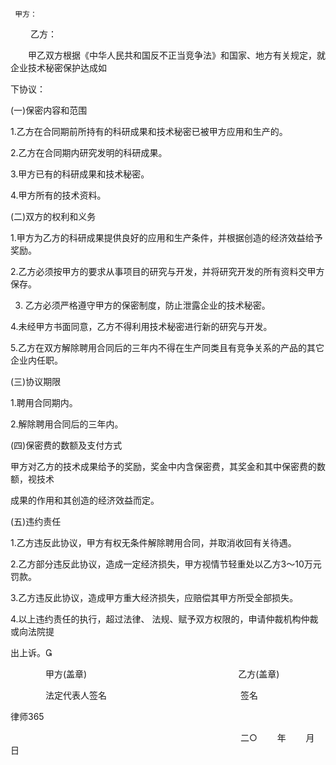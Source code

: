 
     甲方：
　　
    乙方：



　　甲乙双方根据《中华人民共和国反不正当竞争法》和国家、地方有关规定，就企业技术秘密保护达成如

下协议：


(一)保密内容和范围



 
1.乙方在合同期前所持有的科研成果和技术秘密已被甲方应用和生产的。

2.乙方在合同期内研究发明的科研成果。

3.甲方已有的科研成果和技术秘密。

4.甲方所有的技术资料。





(二)双方的权利和义务




 
1.甲方为乙方的科研成果提供良好的应用和生产条件，并根据创造的经济效益给予奖励。

2.乙方必须按甲方的要求从事项目的研究与开发，并将研究开发的所有资料交甲方保存。

3. 乙方必须严格遵守甲方的保密制度，防止泄露企业的技术秘密。

4.未经甲方书面同意，乙方不得利用技术秘密进行新的研究与开发。

5.乙方在双方解除聘用合同后的三年内不得在生产同类且有竞争关系的产品的其它企业内任职。





(三)协议期限




 
1.聘用合同期内。

2.解除聘用合同后的三年内。





(四)保密费的数额及支付方式




 
甲方对乙方的技术成果给予的奖励，奖金中内含保密费，其奖金和其中保密费的数额，视技术

成果的作用和其创造的经济效益而定。





(五)违约责任




 
1.乙方违反此协议，甲方有权无条件解除聘用合同，并取消收回有关待遇。

2.乙方部分违反此协议，造成一定经济损失，甲方视情节轻重处以乙方3～10万元罚款。

3.乙方违反此协议，造成甲方重大经济损失，应赔偿其甲方所受全部损失。

4.以上违约责任的执行，超过法律、 法规、赋予双方权限的，申请仲裁机构仲裁或向法院提

出上诉。





　　　　甲方(盖章)　　　　　　　　　　　　　　　　　 乙方(盖章)


　　　　法定代表人签名 　　　　　　　　　　　　　　　签名




 
律师365











　　　　　　　　　 　　　　　　　　　　　　　　　　　二○　　 年　 　月　　 日
 


 

 
 
 
 
 
  


  
 

  


  


  
 
 
 
 

